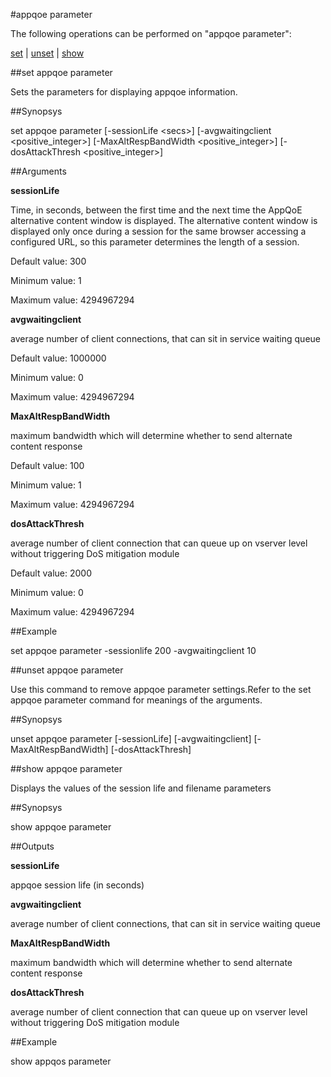 #appqoe parameter

The following operations can be performed on "appqoe parameter":


[set](#set-appqoe-parameter) | [unset](#unset-appqoe-parameter) | [show](#show-appqoe-parameter)

##set appqoe parameter

Sets the parameters for displaying appqoe information.


##Synopsys

set appqoe parameter [-sessionLife &lt;secs>] [-avgwaitingclient &lt;positive_integer>] [-MaxAltRespBandWidth &lt;positive_integer>] [-dosAttackThresh &lt;positive_integer>]


##Arguments

<b>sessionLife</b>
Time, in seconds, between the first time and the next time the AppQoE alternative content window is displayed. The alternative content window is displayed only once during a session for the same browser accessing a configured URL, so this parameter determines the length of a session.
Default value: 300
Minimum value: 1
Maximum value: 4294967294

<b>avgwaitingclient</b>
average number of client connections, that can sit in service waiting queue
Default value: 1000000
Minimum value: 0
Maximum value: 4294967294

<b>MaxAltRespBandWidth</b>
maximum bandwidth which will determine whether to send alternate content response
Default value: 100
Minimum value: 1
Maximum value: 4294967294

<b>dosAttackThresh</b>
average number of client connection that can queue up on vserver level without triggering DoS mitigation module
Default value: 2000
Minimum value: 0
Maximum value: 4294967294



##Example

set appqoe parameter -sessionlife 200 -avgwaitingclient 10

##unset appqoe parameter

Use this command to remove appqoe parameter settings.Refer to the set appqoe parameter command for meanings of the arguments.


##Synopsys

unset appqoe parameter [-sessionLife] [-avgwaitingclient] [-MaxAltRespBandWidth] [-dosAttackThresh]


##show appqoe parameter

Displays the values of the session life and filename parameters


##Synopsys

show appqoe parameter


##Outputs

<b>sessionLife</b>
appqoe session life (in seconds)

<b>avgwaitingclient</b>
average number of client connections, that can sit in service waiting queue

<b>MaxAltRespBandWidth</b>
maximum bandwidth which will determine whether to send alternate content response

<b>dosAttackThresh</b>
average number of client connection that can queue up on vserver level without triggering DoS mitigation module



##Example

show appqos parameter

